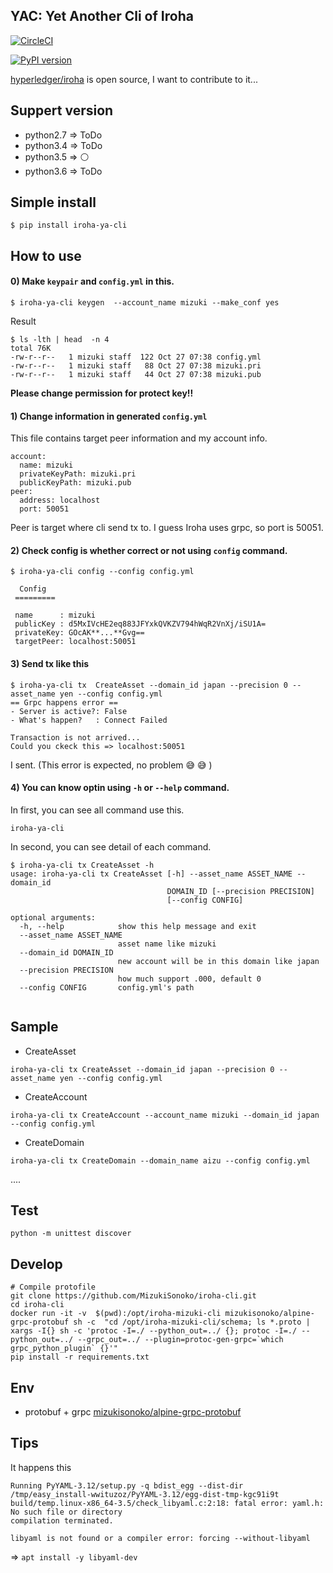 
## YAC: Yet Another Cli of Iroha
[![CircleCI](https://circleci.com/gh/MizukiSonoko/iroha-cli.svg?style=shield)](https://circleci.com/gh/MizukiSonoko/iroha-cli)

[![PyPI version](https://badge.fury.io/py/iroha-ya-cli.svg)](https://badge.fury.io/py/iroha-ya-cli)

[hyperledger/iroha](https://github.com/hyperledger/iroha) is open source, I want to contribute to it...  

## Suppert version  

- python2.7 => ToDo
- python3.4 => ToDo
- python3.5 => ⚪️ 
- python3.6 => ToDo


## Simple install

```
$ pip install iroha-ya-cli
```

## How to use

#### 0) Make `keypair` and `config.yml` in this.
```
$ iroha-ya-cli keygen  --account_name mizuki --make_conf yes
```

Result
```
$ ls -lth | head  -n 4
total 76K
-rw-r--r--   1 mizuki staff  122 Oct 27 07:38 config.yml
-rw-r--r--   1 mizuki staff   88 Oct 27 07:38 mizuki.pri
-rw-r--r--   1 mizuki staff   44 Oct 27 07:38 mizuki.pub
```
**Please change permission for protect key!!**

#### 1) Change information in generated `config.yml` 
This file contains target peer information and my account info.
```config
account:
  name: mizuki
  privateKeyPath: mizuki.pri
  publicKeyPath: mizuki.pub
peer:
  address: localhost
  port: 50051
```
Peer is target where cli send tx to. I guess Iroha uses grpc, so port is 50051.

####  2) Check config is whether correct or not using `config` command. 

```
$ iroha-ya-cli config --config config.yml

  Config
 =========

 name      : mizuki
 publicKey : d5MxIVcHE2eq883JFYxkQVKZV794hWqR2VnXj/iSU1A=
 privateKey: GOcAK**...**Gvg==
 targetPeer: localhost:50051

```

#### 3) Send tx like this

```
$ iroha-ya-cli tx  CreateAsset --domain_id japan --precision 0 --asset_name yen --config config.yml
== Grpc happens error ==
- Server is active?: False
- What's happen?   : Connect Failed

Transaction is not arrived...
Could you ckeck this => localhost:50051

```
I sent. (This error is expected, no problem 😅 😅 )

#### 4) You can know optin using `-h` or `--help` command.

In first, you can see all command use this.
```
iroha-ya-cli
```

In second, you can see detail of each command.
```
$ iroha-ya-cli tx CreateAsset -h
usage: iroha-ya-cli tx CreateAsset [-h] --asset_name ASSET_NAME --domain_id
                                   DOMAIN_ID [--precision PRECISION]
                                   [--config CONFIG]

optional arguments:
  -h, --help            show this help message and exit
  --asset_name ASSET_NAME
                        asset name like mizuki
  --domain_id DOMAIN_ID
                        new account will be in this domain like japan
  --precision PRECISION
                        how much support .000, default 0
  --config CONFIG       config.yml's path
  
```
 
## Sample

- CreateAsset 
```
iroha-ya-cli tx CreateAsset --domain_id japan --precision 0 --asset_name yen --config config.yml
```

- CreateAccount

```
iroha-ya-cli tx CreateAccount --account_name mizuki --domain_id japan --config config.yml
```

- CreateDomain

```
iroha-ya-cli tx CreateDomain --domain_name aizu --config config.yml
```

....


## Test
```
python -m unittest discover
```

## Develop
```
# Compile protofile 
git clone https://github.com/MizukiSonoko/iroha-cli.git
cd iroha-cli
docker run -it -v  $(pwd):/opt/iroha-mizuki-cli mizukisonoko/alpine-grpc-protobuf sh -c  "cd /opt/iroha-mizuki-cli/schema; ls *.proto | xargs -I{} sh -c 'protoc -I=./ --python_out=../ {}; protoc -I=./ --python_out=../ --grpc_out=../ --plugin=protoc-gen-grpc=`which grpc_python_plugin` {}'"
pip install -r requirements.txt 
```




## Env
- protobuf + grpc [mizukisonoko/alpine-grpc-protobuf](https://github.com/MizukiSonoko/alpine-grpc-protobuf)



## Tips

It happens this
```
Running PyYAML-3.12/setup.py -q bdist_egg --dist-dir /tmp/easy_install-wwituzoz/PyYAML-3.12/egg-dist-tmp-kgc91i9t
build/temp.linux-x86_64-3.5/check_libyaml.c:2:18: fatal error: yaml.h: No such file or directory
compilation terminated.

libyaml is not found or a compiler error: forcing --without-libyaml
```
=> `apt install -y libyaml-dev`
